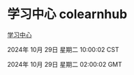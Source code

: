 # 学习中心 colearnhub
[学习中心](http://219.139.197.74:56308/colearnhub/)

2024年 10月 29日 星期二 10:00:02 CST

2024年 10月 29日 星期二 02:00:02 GMT
